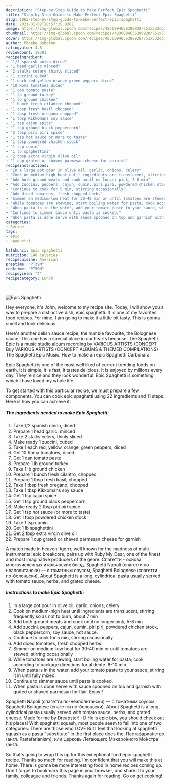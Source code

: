 ```yaml
---
description: "Step-by-Step Guide to Make Perfect Epic Spaghetti"
title: "Step-by-Step Guide to Make Perfect Epic Spaghetti"
slug: 1063-step-by-step-guide-to-make-perfect-epic-spaghetti
date: 2021-01-02T18:57:29.938Z
image: https://img-global.cpcdn.com/recipes/4836094656380928/751x532cq70/epic-spaghetti-recipe-main-photo.jpg
thumbnail: https://img-global.cpcdn.com/recipes/4836094656380928/751x532cq70/epic-spaghetti-recipe-main-photo.jpg
cover: https://img-global.cpcdn.com/recipes/4836094656380928/751x532cq70/epic-spaghetti-recipe-main-photo.jpg
author: Phoebe Osborne
ratingvalue: 4.8
reviewcount: 19391
recipeingredient:
- "1/2 spanish onion diced"
- "1 head garlic minced"
- "2 stalks celery thinly sliced"
- "1 zuccini cubed"
- "1 each red yellow orange green peppers diced"
- "10 Roma tomatoes diced"
- "1 can tomato paste"
- "1 lb ground turkey"
- "1 lb ground chicken"
- "1 bunch fresh cilantro chopped"
- "1 tbsp fresh basil chopped"
- "1 tbsp fresh oregano chopped"
- "1 tbsp Kikkomans soy sauce"
- "1 tsp cajun spice"
- "1 tsp ground black peppercorn"
- "2 tbsp piri piri spice"
- "1 tsp hot sauce or more to taste"
- "1 tbsp powdered chicken stock"
- "1 tsp cumin"
- "1 lb spaghettini"
- "2 tbsp extra virgin olive oil"
- "1 cup grated or shaved parmesan cheese for garnish"
recipeinstructions:
- "In a large pot pour in olive oil, garlic, onions, celery"
- "Cook on medium-high heat until ingredients are translucent, stirring frequently so as not to burn, about 7 min"
- "Add both ground meats and cook until no longer pink, 5-8 min"
- "Add zuccini, peppers, cajun, cumin, piri piri, powdered chicken stock, black peppercorn, soy sauce, hot sauce."
- "Continue to cook for 5 min, stirring occasionally"
- "Add diced tomatoes, fresh chopped herbs"
- "Simmer on medium-low heat for 30-40 min or until tomatoes are stewed, stirring occasionally"
- "While tomatoes are stewing, start boiling water for pasta; cook according to package directions for al dente. 8-10 min"
- "When pasta is in the water, add your tomato paste to your sauce, stirring it in until fully mixed."
- "Continue to simmer sauce until pasta is cooked."
- "When pasta is done serve with sauce spooned on top and garnish with grated or shaved parmesan for flair. Enjoy!!"
categories:
- Recipe
tags:
- epic
- spaghetti

katakunci: epic spaghetti 
nutrition: 140 calories
recipecuisine: American
preptime: "PT39M"
cooktime: "PT50M"
recipeyield: "4"
recipecategory: Lunch

---
```



![Epic Spaghetti](https://img-global.cpcdn.com/recipes/4836094656380928/751x532cq70/epic-spaghetti-recipe-main-photo.jpg)

Hey everyone, it's John, welcome to my recipe site. Today, I will show you a way to prepare a distinctive dish, epic spaghetti. It is one of my favorites food recipes. For mine, I am going to make it a little bit tasty. This is gonna smell and look delicious.

Here&#39;s another delish sauce recipe, the humble favourite, the Bolognese sauce! This one has a special place in our hearts because. The Spaghetti Epic is a music studio album recording by VARIOUS ARTISTS (CONCEPT Buy VARIOUS ARTISTS (CONCEPT ALBUMS &amp; THEMED COMPILATIONS) The Spaghetti Epic Music. How to make an epic Spaghetti Carbonara.

Epic Spaghetti is one of the most well liked of current trending foods on earth. It is simple, it is fast, it tastes delicious. It is enjoyed by millions every day. They're nice and they look wonderful. Epic Spaghetti is something which I have loved my whole life.


To get started with this particular recipe, we must prepare a few components. You can cook epic spaghetti using 22 ingredients and 11 steps. Here is how you can achieve it.

<!--inarticleads1-->

##### The ingredients needed to make Epic Spaghetti:

1. Take 1/2 spanish onion, diced
1. Prepare 1 head garlic, minced
1. Take 2 stalks celery, thinly sliced
1. Make ready 1 zuccini, cubed
1. Take 1 each red, yellow, orange, green peppers, diced
1. Get 10 Roma tomatoes, diced
1. Get 1 can tomato paste
1. Prepare 1 lb ground turkey
1. Take 1 lb ground chicken
1. Prepare 1 bunch fresh cilantro, chopped
1. Prepare 1 tbsp fresh basil, chopped
1. Take 1 tbsp fresh oregano, chopped
1. Take 1 tbsp Kikkomans soy sauce
1. Get 1 tsp cajun spice
1. Get 1 tsp ground black peppercorn
1. Make ready 2 tbsp piri piri spice
1. Get 1 tsp hot sauce (or more to taste)
1. Get 1 tbsp powdered chicken stock
1. Take 1 tsp cumin
1. Get 1 lb spaghettini
1. Get 2 tbsp extra virgin olive oil
1. Prepare 1 cup grated or shaved parmesan cheese for garnish


A match made in heaven: Igorrr, well known for the madness of multi-instrumental epic breakcore, pairs up with Ruby My Dear, one of the finest and most imaginative producers of the genre. Cпагетти - основа многочисленных итальянских блюд. Spaghetti Napoli (спагетти по-неаполитански) — с томатным соусом, Spaghetti Bolognese (спагетти по-болоньски). About Spaghetti is a long, cylindrical pasta usually served with tomato sauce, herbs, and grated cheese. 

<!--inarticleads2-->

##### Instructions to make Epic Spaghetti:

1. In a large pot pour in olive oil, garlic, onions, celery
1. Cook on medium-high heat until ingredients are translucent, stirring frequently so as not to burn, about 7 min
1. Add both ground meats and cook until no longer pink, 5-8 min
1. Add zuccini, peppers, cajun, cumin, piri piri, powdered chicken stock, black peppercorn, soy sauce, hot sauce.
1. Continue to cook for 5 min, stirring occasionally
1. Add diced tomatoes, fresh chopped herbs
1. Simmer on medium-low heat for 30-40 min or until tomatoes are stewed, stirring occasionally
1. While tomatoes are stewing, start boiling water for pasta; cook according to package directions for al dente. 8-10 min
1. When pasta is in the water, add your tomato paste to your sauce, stirring it in until fully mixed.
1. Continue to simmer sauce until pasta is cooked.
1. When pasta is done serve with sauce spooned on top and garnish with grated or shaved parmesan for flair. Enjoy!!


Spaghetti Napoli (спагетти по-неаполитански) — с томатным соусом, Spaghetti Bolognese (спагетти по-болоньски). About Spaghetti is a long, cylindrical pasta usually served with tomato sauce, herbs, and grated cheese. Made for me by Dreapster! : D He is epic btw, you should check out his places! With spaghetti squash, most people seem to fall into one of two categories: There are those who LOVE But I feel that looking at spaghetti squash as a pasta &#34;substitute&#34; in the first place does the. Пастафариа́нство (англ. Pastafarianism), или Це́рковь Лета́ющего Макаро́нного Мо́нстра (англ. 

So that's going to wrap this up for this exceptional food epic spaghetti recipe. Thanks so much for reading. I'm confident that you will make this at home. There is gonna be more interesting food in home recipes coming up. Don't forget to bookmark this page in your browser, and share it to your family, colleague and friends. Thanks again for reading. Go on get cooking!
